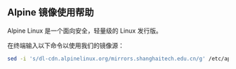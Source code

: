 ## Alpine 镜像使用帮助

Alpine Linux 是一个面向安全，轻量级的 Linux 发行版。

在终端输入以下命令以使用我们的镜像源：

```bash
sed -i 's/dl-cdn.alpinelinux.org/mirrors.shanghaitech.edu.cn/g' /etc/apk/repositories
```